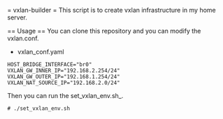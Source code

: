 = vxlan-builder =
This script is to create vxlan infrastructure in my home server.

== Usage ==
You can clone this repository and you can modify the vxlan.conf.

* vxlan_conf.yaml
```
HOST_BRIDGE_INTERFACE="br0"
VXLAN_GW_INNER_IP="192.168.2.254/24"
VXLAN_GW_OUTER_IP="192.168.1.254/24"
VXLAN_NAT_SOURCE_IP="192.168.2.0/24"
```

Then you can run the set_vxlan_env.sh_.

```
# ./set_vxlan_env.sh
```



